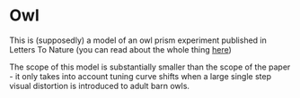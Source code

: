 # Owl
This is (supposedly) a model of an owl prism experiment published in Letters To Nature 
(you can read about the whole thing [here](http://www.nature.com/nature/journal/v419/n6904/full/nature01002.html))

The scope of this model is substantially smaller than the scope of the paper -  it only takes into account
tuning curve shifts when a large single step visual distortion is introduced to adult barn owls.
